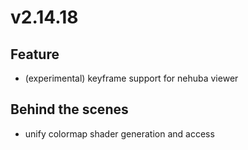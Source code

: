 # v2.14.18

## Feature

- (experimental) keyframe support for nehuba viewer

## Behind the scenes

- unify colormap shader generation and access
